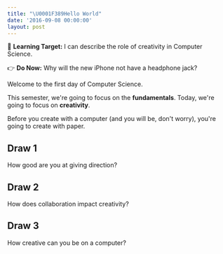 ```yaml
---
title: "\U0001F389Hello World"
date: '2016-09-08 00:00:00'
layout: post
---
```


🎯 **Learning Target:** I can describe the role of creativity in Computer Science.

👉 **Do Now:** Why will the new iPhone not have a headphone jack?

Welcome to the first day of Computer Science.

This semester, we're going to focus on the **fundamentals**. Today, we're going to focus on **creativity**.

Before you create with a computer (and you will be, don't worry), you're going to create with paper.

## Draw 1

How good are you at giving direction?

## Draw 2

How does collaboration impact creativity?

## Draw 3

How creative can you be on a computer?
